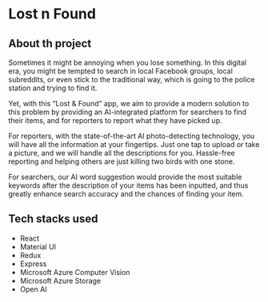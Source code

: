 # Lost n Found

## About th project
Sometimes it might be annoying when you lose something. In this digital era, you might be tempted to search in local Facebook groups, local subreddits, or even stick to the traditional way, which is going to the police station and trying to find it.

Yet, with this “Lost & Found” app, we aim to provide a modern solution to this problem by providing an AI-integrated platform for searchers to find their items, and for reporters to report what they have picked up.

For reporters, with the state-of-the-art AI photo-detecting technology, you will have all the information at your fingertips. Just one tap to upload or take a picture, and we will handle all the descriptions for you. Hassle-free reporting and helping others are just killing two birds with one stone.

For searchers, our AI word suggestion would provide the most suitable keywords after the description of your items has been inputted, and thus greatly enhance search accuracy and the chances of finding your item.

## Tech stacks used
* React
* Material UI
* Redux
* Express
* Microsoft Azure Computer Vision
* Microsoft Azure Storage
* Open AI